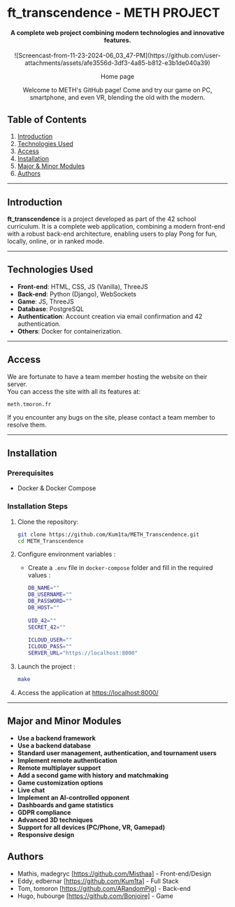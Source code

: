 # **ft_transcendence** - METH PROJECT

<div align="center">
    <h4>A complete web project combining modern technologies and innovative features.</h2>
    ![Screencast-from-11-23-2024-06_03_47-PM](https://github.com/user-attachments/assets/afe3556d-3df3-4a85-b812-e3b1de040a39)
    <p style="font-size=2px">Home page</p>
    <p>Welcome to METH's GitHub page! Come and try our game on PC, smartphone, and even VR, blending the old with the modern.</p>
</div>


## **Table of Contents**  
1. [Introduction](#introduction)  
2. [Technologies Used](#technologies-used)  
3. [Access](#access)  
4. [Installation](#installation)  
5. [Major & Minor Modules](#major-and-minor-modules)  
6. [Authors](#authors)  

---

## **Introduction**  
**ft_transcendence** is a project developed as part of the 42 school curriculum. It is a complete web application, combining a modern front-end with a robust back-end architecture, enabling users to play Pong for fun, locally, online, or in ranked mode.

---

## **Technologies Used**  
- **Front-end**: HTML, CSS, JS (Vanilla), ThreeJS  
- **Back-end**: Python (Django), WebSockets  
- **Game**: JS, ThreeJS  
- **Database**: PostgreSQL  
- **Authentication**: Account creation via email confirmation and 42 authentication.  
- **Others**: Docker for containerization.  

---

## **Access**  

We are fortunate to have a team member hosting the website on their server.  
You can access the site with all its features at: 

```
meth.tmoron.fr
```

If you encounter any bugs on the site, please contact a team member to resolve them.

---

## **Installation**

### **Prerequisites**  
- Docker & Docker Compose  

### **Installation Steps**  

1. Clone the repository:  
   ```bash  
   git clone https://github.com/Kum1ta/METH_Transcendence.git 
   cd METH_Transcendence 
   ```  

2. Configure environment variables :
   - Create a `.env` file in `docker-compose` folder and fill in the required values :
     
     ```bash
     DB_NAME=""
     DB_USERNAME=""
     DB_PASSWORD=""
     DB_HOST=""
      
     UID_42=""
     SECRET_42=""
      
     ICLOUD_USER=""
     ICLOUD_PASS=""
     SERVER_URL="https://localhost:8000"
     ```  

3. Launch the project :
   ```bash  
   make
   ``` 

4. Access the application at [https://localhost:8000/](https://localhost:8000/)

---

## **Major and Minor Modules**
- **Use a backend framework**
- **Use a backend database**
- **Standard user management, authentication, and tournament users**
- **Implement remote authentication**
- **Remote multiplayer support**
- **Add a second game with history and matchmaking**
- **Game customization options**
- **Live chat**
- **Implement an AI-controlled opponent**
- **Dashboards and game statistics**
- **GDPR compliance**
- **Advanced 3D techniques**
- **Support for all devices (PC/Phone, VR, Gamepad)**
- **Responsive design**

## **Authors**  

- Mathis, madegryc [https://github.com/Misthaa] - Front-end/Design
- Eddy, edbernar [https://github.com/Kum1ta] - Full Stack
- Tom, tomoron [https://github.com/ARandomPig] - Back-end
- Hugo, hubourge [https://github.com/Bonjoire] - Game
